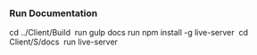 ### Run Documentation ###

cd ../Client/Build 
run gulp docs
run npm install -g live-server
 cd Client/S/docs
 run live-server

